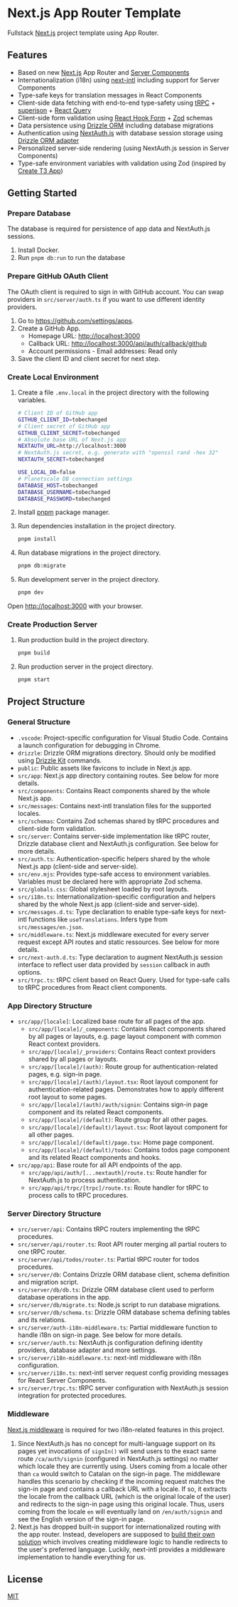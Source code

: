 # Next.js App Router Template

Fullstack [Next.js](https://nextjs.org/) project template using App Router.

## Features

- Based on new [Next.js](https://nextjs.org/) App Router and [Server Components](https://nextjs.org/docs/getting-started/react-essentials)
- Internationalization (i18n) using [next-intl](https://next-intl-docs.vercel.app/) including support for Server Components
- Type-safe keys for translation messages in React Components
- Client-side data fetching with end-to-end type-safety using [tRPC](https://trpc.io/) + [superjson](https://github.com/blitz-js/superjson) + [React Query](https://tanstack.com/query)
- Client-side form validation using [React Hook Form](https://www.react-hook-form.com/) + [Zod](https://zod.dev/) schemas
- Data persistence using [Drizzle ORM](https://orm.drizzle.team/) including database migrations
- Authentication using [NextAuth.js](https://next-auth.js.org/) with database session storage using [Drizzle ORM adapter](https://authjs.dev/reference/adapter/drizzle)
- Personalized server-side rendering (using NextAuth.js session in Server Components)
- Type-safe environment variables with validation using Zod (inspired by [Create T3 App](https://create.t3.gg/))

## Getting Started

### Prepare Database

The database is required for persistence of app data and NextAuth.js sessions.

1. Install Docker.
2. Run `pnpm db:run` to run the database

### Prepare GitHub OAuth Client

The OAuth client is required to sign in with GitHub account. You can swap providers in `src/server/auth.ts` if you want to use different identity providers.

1. Go to <https://github.com/settings/apps>.
2. Create a GitHub App.
   - Homepage URL: <http://localhost:3000>
   - Callback URL: <http://localhost:3000/api/auth/callback/github>
   - Account permissions - Email addresses: Read only
3. Save the client ID and client secret for next step.

### Create Local Environment

1. Create a file `.env.local` in the project directory with the following variables.

   ```bash
   # Client ID of GitHub app
   GITHUB_CLIENT_ID=tobechanged
   # Client secret of GitHub app
   GITHUB_CLIENT_SECRET=tobechanged
   # Absolute base URL of Next.js app
   NEXTAUTH_URL=http://localhost:3000
   # NextAuth.js secret, e.g. generate with "openssl rand -hex 32"
   NEXTAUTH_SECRET=tobechanged

   USE_LOCAL_DB=false
   # Planetscale DB connection settings
   DATABASE_HOST=tobechanged
   DATABASE_USERNAME=tobechanged
   DATABASE_PASSWORD=tobechanged
   ```

2. Install [pnpm](https://pnpm.io/) package manager.
3. Run dependencies installation in the project directory.

   ```bash
   pnpm install
   ```

4. Run database migrations in the project directory.

   ```bash
   pnpm db:migrate
   ```

5. Run development server in the project directory.

   ```bash
   pnpm dev
   ```

Open <http://localhost:3000> with your browser.

### Create Production Server

1. Run production build in the project directory.

   ```bash
   pnpm build
   ```

2. Run production server in the project directory.

   ```bash
   pnpm start
   ```

## Project Structure

### General Structure

- `.vscode`: Project-specific configuration for Visual Studio Code. Contains a launch configuration for debugging in Chrome.
- `drizzle`: Drizzle ORM migrations directory. Should only be modified using [Drizzle Kit](https://orm.drizzle.team/kit-docs/overview) commands.
- `public`: Public assets like favicons to include in Next.js app.
- `src/app`: Next.js app directory containing routes. See below for more details.
- `src/components`: Contains React components shared by the whole Next.js app.
- `src/messages`: Contains next-intl translation files for the supported locales.
- `src/schemas`: Contains Zod schemas shared by tRPC procedures and client-side form validation.
- `src/server`: Contains server-side implementation like tRPC router, Drizzle database client and NextAuth.js configuration. See below for more details.
- `src/auth.ts`: Authentication-specific helpers shared by the whole Next.js app (client-side and server-side).
- `src/env.mjs`: Provides type-safe access to environment variables. Variables must be declared here with appropriate Zod schema.
- `src/globals.css`: Global stylesheet loaded by root layouts.
- `src/i18n.ts`: Internationalization-specific configuration and helpers shared by the whole Next.js app (client-side and server-side).
- `src/messages.d.ts`: Type declaration to enable type-safe keys for next-intl functions like `useTranslations`. Infers type from `src/messages/en.json`.
- `src/middleware.ts`: Next.js middleware executed for every server request except API routes and static ressources. See below for more details.
- `src/next-auth.d.ts`: Type declaration to augment NextAuth.js session interface to reflect user data provided by `session` callback in auth options.
- `src/trpc.ts`: tRPC client based on React Query. Used for type-safe calls to tRPC procedures from React client components.

### App Directory Structure

- `src/app/[locale]`: Localized base route for all pages of the app.
  - `src/app/[locale]/_components`: Contains React components shared by all pages or layouts, e.g. page layout component with common React context providers.
  - `src/app/[locale]/_providers`: Contains React context providers shared by all pages or layouts.
  - `src/app/[locale]/(auth)`: Route group for authentication-related pages, e.g. sign-in page.
  - `src/app/[locale]/(auth)/layout.tsx`: Root layout component for authentication-related pages. Demonstrates how to apply different root layout to some pages.
  - `src/app/[locale]/(auth)/auth/signin`: Contains sign-in page component and its related React components.
  - `src/app/[locale]/(default)`: Route group for all other pages.
  - `src/app/[locale]/(default)/layout.tsx`: Root layout component for all other pages.
  - `src/app/[locale]/(default)/page.tsx`: Home page component.
  - `src/app/[locale]/(default)/todos`: Contains todos page component and its related React components and hooks.
- `src/app/api`: Base route for all API endpoints of the app.
  - `src/app/api/auth/[...nextauth]/route.ts`: Route handler for NextAuth.js to process authentication.
  - `src/app/api/trpc/[trpc]/route.ts`: Route handler for tRPC to process calls to tRPC procedures.

### Server Directory Structure

- `src/server/api`: Contains tRPC routers implementing the tRPC procedures.
- `src/server/api/router.ts`: Root API router merging all partial routers to one tRPC router.
- `src/server/api/todos/router.ts`: Partial tRPC router for todos procedures.
- `src/server/db`: Contains Drizzle ORM database client, schema definition and migration script.
- `src/server/db/db.ts`: Drizzle ORM database client used to perform database operations in the app.
- `src/server/db/migrate.ts`: Node.js script to run database migrations.
- `src/server/db/schema.ts`: Drizzle ORM database schema defining tables and its relations.
- `src/server/auth-i18n-middleware.ts`: Partial middleware function to handle i18n on sign-in page. See below for more details.
- `src/server/auth.ts`: NextAuth.js configuration defining identity providers, database adapter and more settings.
- `src/server/i18n-middleware.ts`: next-intl middleware with i18n configuration.
- `src/server/i18n.ts`: next-intl server request config providing messages for React Server Components.
- `src/server/trpc.ts`: tRPC server configuration with NextAuth.js session integration for protected procedures.

### Middleware

[Next.js middleware](https://nextjs.org/docs/app/building-your-application/routing/middleware) is required for two i18n-related features in this project.

1. Since NextAuth.js has no concept for multi-language support on its pages yet invocations of `signIn()` will send users to the exact same route `/ca/auth/signin` (configured in NextAuth.js settings) no matter which locale they are currently using. Users coming from a locale other than `ca` would switch to Catalan on the sign-in page. The middleware handles this scenario by checking if the incoming request matches the sign-in page and contains a callback URL with a locale. If so, it extracts the locale from the callback URL (which is the original locale of the user) and redirects to the sign-in page using this original locale. Thus, users coming from the locale `en` will eventually land on `/en/auth/signin` and see the English version of the sign-in page.
2. Next.js has dropped built-in support for internationalized routing with the app router. Instead, developers are supposed to [build their own solution](https://nextjs.org/docs/app/building-your-application/routing/internationalization) which involves creating middleware logic to handle redirects to the user's preferred language. Luckily, next-intl provides a middleware implementation to handle everything for us.

## License

[MIT](https://opensource.org/licenses/MIT)

